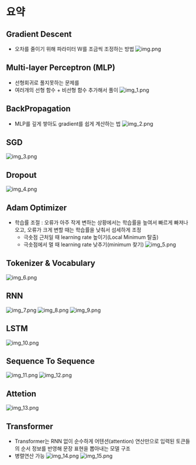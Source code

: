 # 요약

## Gradient Descent
- 오차를 줄이기 위해 파라미터 W를 조금씩 조정하는 방법
![img.png](img.png)

## Multi-layer Perceptron (MLP)
- 선형회귀로 풀지못하는 문제를 
- 여러개의 선형 함수 + 비선형 함수 추가해서 풀이
![img_1.png](img_1.png)

## BackPropagation
- MLP를 깊게 쌓아도 gradient를 쉽게 계산하는 법
![img_2.png](img_2.png)

## SGD
![img_3.png](img_3.png)

## Dropout
![img_4.png](img_4.png)

## Adam Optimizer
- 학습률 조절 : 오류가 아주 작게 변하는 상황에서는 학습률을 높여서 빠르게 빠져나오고, 오류가 크게 변할 때는 학습률을 낮춰서 섬세하게 조정
    - 극솟점 근처일 때 learning rate 높이기(Local Minimum 탈출)
    - 극솟점에서 멀 때 learning rate 낮추기(minimum 찾기)
![img_5.png](img_5.png)

## Tokenizer & Vocabulary
![img_6.png](img_6.png)

## RNN
![img_7.png](img_7.png)
![img_8.png](img_8.png)
![img_9.png](img_9.png)

## LSTM
![img_10.png](img_10.png)

## Sequence To Sequence
![img_11.png](img_11.png)
![img_12.png](img_12.png)

## Attetion
![img_13.png](img_13.png)

## Transformer
- Transformer는 RNN 없이 순수하게 어텐션(attention) 연산만으로 입력된 토큰들의 순서 정보를 반영해 문장 표현을 뽑아내는 모델 구조
- 병렬연산 가능
![img_14.png](img_14.png)
![img_15.png](img_15.png)